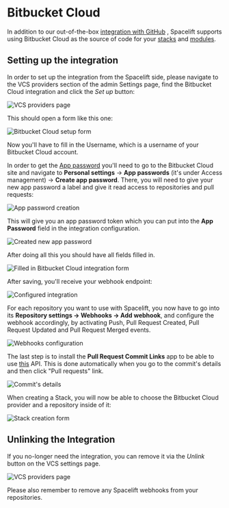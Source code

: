 # Bitbucket Cloud

In addition to our out-of-the-box [integration with GitHub](github.md) , Spacelift supports using Bitbucket Cloud as the source of code for your [stacks](../../concepts/stack/) and [modules](../../vendors/terraform/module-registry.md).

## Setting up the integration

In order to set up the integration from the Spacelift side, please navigate to the VCS providers section of the admin Settings page, find the Bitbucket Cloud integration and click the _Set up_ button:

![VCS providers page](/assets/images/Screenshot%20from%202021-06-10%2016-05-39.png)

This should open a form like this one:

![Bitbucket Cloud setup form](/assets/images/Screenshot%20from%202021-06-10%2016-09-36.png)

Now you'll have to fill in the Username, which is a username of your Bitbucket Cloud account.

In order to get the [App password](https://support.atlassian.com/bitbucket-cloud/docs/app-passwords/) you'll need to go to the Bitbucket Cloud site and navigate to **Personal settings** -> **App passwords** (it's under Access management) -> **Create app password**. There, you will need to give your new app password a label and give it read access to repositories and pull requests:

![App password creation](/assets/images/Screenshot%20from%202021-06-10%2016-16-53.png)

This will give you an app password token which you can put into the **App Password** field in the integration configuration.

![Created new app password](/assets/images/Screenshot%20from%202021-06-10%2016-39-03.png)

After doing all this you should have all fields filled in.

![Filled in Bitbucket Cloud integration form](/assets/images/Screenshot%20from%202021-06-11%2010-50-38.png)

After saving, you'll receive your webhook endpoint:

![Configured integration](/assets/images/Screenshot%20from%202021-06-11%2014-52-40.png)

For each repository you want to use with Spacelift, you now have to go into its **Repository settings -> Webhooks -> Add webhook**, and configure the webhook accordingly, by activating Push, Pull Request Created, Pull Request Updated and Pull Request Merged events.

![Webhooks configuration](/assets/images/Screenshot%202022-02-16%20at%2014.57.25.png)

The last step is to install the **Pull Request Commit Links** app to be able to use [this](https://developer.atlassian.com/bitbucket/api/2/reference/resource/repositories/%7Bworkspace%7D/%7Brepo\_slug%7D/commit/%7Bcommit%7D/pullrequests) API. This is done automatically when you go to the commit's details and then click "Pull requests" link.

![Commit's details](/assets/images/Screenshot%20from%202021-06-15%2011-19-56.png)

When creating a Stack, you will now be able to choose the Bitbucket Cloud provider and a repository inside of it:

![Stack creation form](/assets/images/Screenshot%20from%202021-06-11%2015-03-21.png)

## Unlinking the Integration

If you no-longer need the integration, you can remove it via the _Unlink_ button on the VCS settings page.

![VCS providers page](/assets/images/Screenshot%20from%202021-06-14%2008-53-09.png)

Please also remember to remove any Spacelift webhooks from your repositories.
